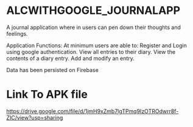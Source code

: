 # ALCWITHGOOGLE_JOURNALAPP
A journal application where in users can pen down their thoughts and feelings. 

Application Functions:
At minimum users are able to:
Register and Login using google authentication.
View all entries to their diary.
View the contents of a diary entry.
Add and modify an entry.


Data has been persisted on Firebase


<h1>Link To APK file</h1>

https://drive.google.com/file/d/1jmH9xZmb7lgTPmq9IzOTROdwrr8f-ZIC/view?usp=sharing
